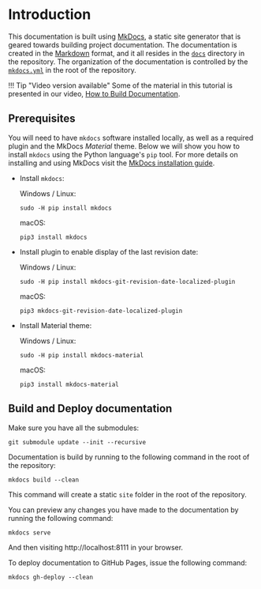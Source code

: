 # Introduction

This documentation is built using [MkDocs](http://www.mkdocs.org/), a static site generator that is geared towards building project documentation. The documentation is created in the [Markdown](http://en.wikipedia.org/wiki/Markdown) format, and it all resides in the [`docs`](https://github.com/Islandora/documentation/tree/main/docs) directory in the repository. The organization of the documentation is controlled by the [`mkdocs.yml`](https://github.com/Islandora/documentation/blob/main/mkdocs.yml) in the root of the repository.

!!! Tip "Video version available"
    Some of the material in this tutorial is presented in our video, [How to Build Documentation](https://youtu.be/YgSXicNow5w).


## Prerequisites

You will need to have `mkdocs` software installed locally, as well as a required plugin and the MkDocs _Material_ theme. Below we will show you how to install `mkdocs` using the Python language's `pip` tool. For more details on installing and using MkDocs visit the [MkDocs installation guide](https://www.mkdocs.org/#installation).

- Install `mkdocs`:

    Windows / Linux:

    `sudo -H pip install mkdocs`

    macOS:

    `pip3 install mkdocs`



- Install plugin to enable display of the last revision date:

     Windows / Linux:

     `sudo -H pip install mkdocs-git-revision-date-localized-plugin`

    macOS:

    `pip3 mkdocs-git-revision-date-localized-plugin`



- Install Material theme:

    Windows / Linux:

    `sudo -H pip install mkdocs-material`

    macOS:

    `pip3 install mkdocs-material`



## Build and Deploy documentation

Make sure you have all the submodules:

`git submodule update --init --recursive`

Documentation is build by running to the following command in the root of the repository:

`mkdocs build --clean`

This command will create a static `site` folder in the root of the repository.

You can preview any changes you have made to the documentation by running the following command:

`mkdocs serve`

And then visiting http://localhost:8111 in your browser.

To deploy documentation to GitHub Pages, issue the following command:

`mkdocs gh-deploy --clean`
